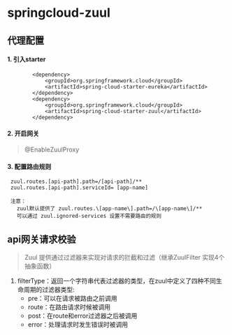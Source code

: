 # springcloud-zuul

## 代理配置

#### 1. 引入starter
````
		<dependency>
			<groupId>org.springframework.cloud</groupId>
			<artifactId>spring-cloud-starter-eureka</artifactId>
		</dependency>
		<dependency>
			<groupId>org.springframework.cloud</groupId>
			<artifactId>spring-cloud-starter-zuul</artifactId>
		</dependency>
````
#### 2. 开启网关
> @EnableZuulProxy

#### 3. 配置路由规则

````
 zuul.routes.[api-path].path=/[api-path]/**
 zuul.routes.[api-path].serviceId= [app-name]
 
 注意：
   zuul默认提供了 zuul.routes.\[app-name\].path=/\[app-name\]/**
   可以通过 zuul.ignored-services 设置不需要路由的规则
````

## api网关请求校验
> Zuul 提供通过过滤器来实现对请求的拦截和过滤（继承ZuulFilter 实现4个抽象函数）

1. filterType：返回一个字符串代表过滤器的类型，在zuul中定义了四种不同生命周期的过滤器类型:
   * pre：可以在请求被路由之前调用
   * route：在路由请求时候被调用
   * post：在route和error过滤器之后被调用
   * error：处理请求时发生错误时被调用
   
   